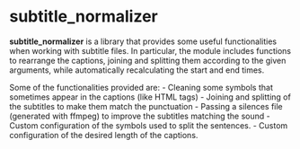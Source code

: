 # subtitle_normalizer

**subtitle_normalizer** is a library that provides some useful functionalities when
working with subtitle files. In particular, the module includes functions to rearrange
the captions, joining and splitting them according to the given arguments, while
automatically recalculating the start and end times.

Some of the functionalities provided are:
    - Cleaning some symbols that sometimes appear in the captions (like HTML tags)
    - Joining and splitting of the subtitles to make them match the punctuation
    - Passing a silences file (generated with ffmpeg) to improve the subtitles matching
      the sound
    - Custom configuration of the symbols used to split the sentences.
    - Custom configuration of the desired length of the captions.
